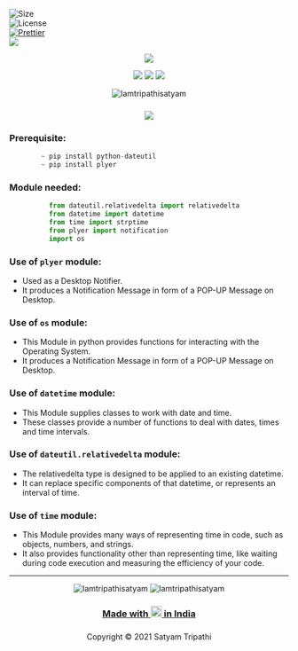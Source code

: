 ![Size](https://img.shields.io/github/repo-size/Iamtripathisatyam/Age_Calculator?color=red&label=Repo%20Size%20)</br>
![License](https://img.shields.io/badge/License-MIT-red.svg)</br>
[![Prettier](https://img.shields.io/badge/Code%20Style-Prettier-red.svg)](https://github.com/prettier/prettier)</br>
![](https://img.shields.io/tokei/lines/github/Iamtripathisatyam/Age_Calculator?color=red&label=Lines%20of%20Code)</br>

<p align="center">
<a href="https://github.com/Iamtripathisatyam/Age_Calculator/blob/main/Age_Calculator.py"><img src="https://cutt.ly/eblc9pj" /></a>
</p>

<p align="center">
<img src="https://forthebadge.com/images/badges/for-you.svg" />
<img src="http://ForTheBadge.com/images/badges/made-with-python.svg" />
<img src="https://forthebadge.com/images/badges/built-by-developers.svg" />
</p>

<p align="center">
  <img src="https://profile-counter.glitch.me/{Age_Calculator}/count.svg" alt=Iamtripathisatyam />
</p>

### <h3 align="center"><a href="https://github.com/Iamtripathisatyam/Age_Calculator/blob/main/Age_Calculator.py"><img src="https://img.shields.io/badge/-AGE CALCULATOR-black?logo=python&logoColor=yellow&style=flat-square"></a><h3/>
  
### Prerequisite:
```python
        ~ pip install python-dateutil
        ~ pip install plyer
```
             
### Module needed:
```python 
          from dateutil.relativedelta import relativedelta
          from datetime import datetime
          from time import strptime
          from plyer import notification
          import os 
```
### Use of `plyer` module:
   - Used as a Desktop Notifier. 
   - It produces a Notification Message in form of a POP-UP Message on Desktop.
### Use of `os` module:
   - This Module in python provides functions for interacting with the Operating System. 
   - It produces a Notification Message in form of a POP-UP Message on Desktop.
### Use of `datetime` module:
   - This Module supplies classes to work with date and time.
   - These classes provide a number of functions to deal with dates, times and time intervals.
### Use of `dateutil.relativedelta` module:
   - The relativedelta type is designed to be applied to an existing datetime.
   - It can replace specific components of that datetime, or represents an interval of time.
### Use of `time` module:
   - This Module provides many ways of representing time in code, such as objects, numbers, and strings. 
   - It also provides functionality other than representing time, like waiting during code execution and measuring the efficiency of your code.
_________________________________

<p align="center">
<img src="https://badges.pufler.dev/updated/Iamtripathisatyam/Age_Calculator?style=for-the-badge&logo=github&logoColor=yellow" alt=Iamtripathisatyam />
<img src="https://badges.pufler.dev/created/Iamtripathisatyam/Age_Calculator?style=for-the-badge&logo=github&logoColor=yellow" alt=Iamtripathisatyam />
</p>

### <h3 align="center"><a href="https://github.com/Iamtripathisatyam">Made with <img src="https://cutt.ly/rblcRTN" width="20px"> in India</a><h3/>
    
<p align="center">Copyright &copy; 2021 Satyam Tripathi</p>
